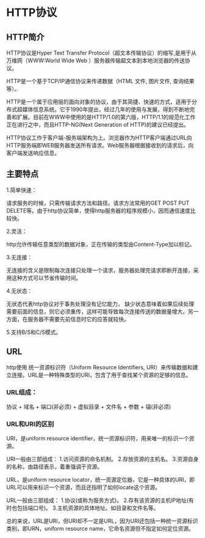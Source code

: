 # HTTP协议

## HTTP简介

HTTP协议是Hyper Text Transfer Protocol（超文本传输协议）的缩写,是用于从万维网（WWW:World Wide Web ）服务器传输超文本到本地浏览器的传送协议。

HTTP是一个基于TCP/IP通信协议来传递数据（HTML 文件, 图片文件, 查询结果等）。

HTTP是一个属于应用层的面向对象的协议，由于其简捷、快速的方式，适用于分布式超媒体信息系统。它于1990年提出，经过几年的使用与发展，得到不断地完善和扩展。目前在WWW中使用的是HTTP/1.0的第六版，HTTP/1.1的规范化工作正在进行之中，而且HTTP-NG(Next Generation of HTTP)的建议已经提出。

HTTP协议工作于客户端-服务端架构为上。浏览器作为HTTP客户端通过URL向HTTP服务端即WEB服务器发送所有请求。Web服务器根据接收到的请求后，向客户端发送响应信息。

## 主要特点

1.简单快速：

请求服务的时候，只需传输请求方法和路径。请求方法常用的GET POST PUT DELETE等。由于http协议简单，使得http服务器的程序规模小，因而通信速度比较快。

2.灵活：

http允许传输任意类型的数据对象，正在传输的类型由Content-Type加以标记。

3.无连接：

无连接的含义是限制每次连接只处理一个请求，服务器处理完请求即断开连接，采用这种方式可以节省传输时间。

4.无状态：

无状态代表http协议对于事务处理没有记忆能力， 缺少状态意味着如果后续处理需要前面的信息，则它必须重传，这样可能导致每次连接传送的数据量增大。另一方面，在服务器不需要先前信息时它的应答就较快。 

5.支持B/S和C/S模式。

## URL

http使用 统一资源标识符（Uniform Resource Identifiers, URI）来传输数据和建立连接。URL是一种特殊类型的URI，包含了用于查找某个资源的足够的信息。

### URL组成：

协议 + 域名 + 端口(非必须) + 虚拟目录 + 文件名 + 参数 + 锚(非必须)

### URL和URI的区别

URI，是uniform resource identifier，统一资源标识符，用来唯一的标识一个资源。

URI一般由三部组成：
1.访问资源的命名机制。
2.存放资源的主机名。
3.资源自身的名称，由路径表示，着重强调于资源。 

URL，是uniform resource locator，统一资源定位器，它是一种具体的URI，即URL可以用来标识一个资源，而且还指明了如何locate这个资源。

URL一般由三部组成：
1.协议(或称为服务方式)。
2.存有该资源的主机IP地址(有时也包括端口号)。
3.主机资源的具体地址。如目录和文件名等。

总的来说，URL是URI，但URI却不一定是URL，因为URI还包括一种统一资源标识类别，即URN，uniform resource name，它命名资源但不指定如何定位资源。

## 